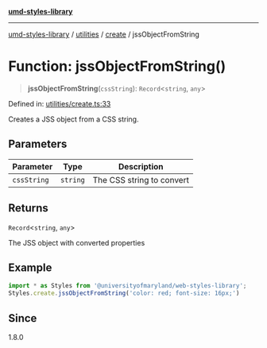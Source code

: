 [**umd-styles-library**](../../../../README.md)

***

[umd-styles-library](../../../../modules.md) / [utilities](../../../README.md) / [create](../README.md) / jssObjectFromString

# Function: jssObjectFromString()

> **jssObjectFromString**(`cssString`): `Record`\<`string`, `any`\>

Defined in: [utilities/create.ts:33](https://github.com/UMD-Digital/design-system/blob/2d95010ba8e3e1595ebab66599330577b600c5fb/packages/styles/source/utilities/create.ts#L33)

Creates a JSS object from a CSS string.

## Parameters

| Parameter | Type | Description |
| ------ | ------ | ------ |
| `cssString` | `string` | The CSS string to convert |

## Returns

`Record`\<`string`, `any`\>

The JSS object with converted properties

## Example

```typescript
import * as Styles from '@universityofmaryland/web-styles-library';
Styles.create.jssObjectFromString('color: red; font-size: 16px;')
```

## Since

1.8.0
